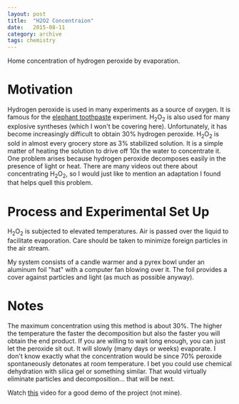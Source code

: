 ```yaml
---
layout: post
title:  "H2O2 Concentraion"
date:   2015-08-11
category: archive
tags: chemistry
---
```

Home concentration of hydrogen peroxide by evaporation.
<!--more-->

# Motivation

Hydrogen peroxide is used in many experiments as a source of oxygen. It is famous for the [elephant toothpaste](https://www.youtube.com/watch?v=ezsur0L0L1c) experiment. H<sub>2</sub>O<sub>2</sub> is also used for many explosive syntheses (which I won't be covering here). Unfortunately, it has become increasingly difficult to obtain 30% hydrogen peroxide. H<sub>2</sub>O<sub>2</sub> is sold in almost every grocery store as 3% stabilized solution. It is a simple matter of heating the solution to drive off 10x the water to concentrate it. One problem arises because hydrogen peroxide decomposes easily in the presence of light or heat. There are many videos out there about concentrating H<sub>2</sub>O<sub>2</sub>, so I would just like to mention an adaptation I found that helps quell this problem.

# Process and Experimental Set Up

H<sub>2</sub>O<sub>2</sub> is subjected to elevated temperatures. Air is passed over the liquid to facilitate evaporation. Care should be taken to minimize foreign particles in the air stream.

My system consists of a candle warmer and a pyrex bowl under an aluminum foil "hat" with a computer fan blowing over it. The foil provides a cover against particles and light (as much as possible anyway).

# Notes

The maximum concentration using this method is about 30%. The higher the temperature the faster the decomposition but also the faster you will obtain the end product. If you are willing to wait long enough, you can just let the peroxide sit out. It will slowly (many days or weeks) evaporate. I don't know exactly what the concentration would be since 70% peroxide spontaneously detonates at room temperature. I bet you could use chemical dehydration with silica gel or something similar. That would virtually eliminate particles and decomposition... that will be next.

Watch [this](https://www.youtube.com/watch?v=xvYeefmbmZI) video for a good demo of the project (not mine).
